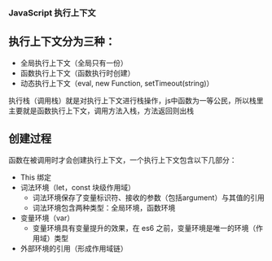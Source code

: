 ### JavaScript 执行上下文

## 执行上下文分为三种：

- 全局执行上下文（全局只有一份）
- 函数执行上下文（函数执行时创建）
- 动态执行上下文（eval, new Function, setTimeout(string)）

执行栈（调用栈）就是对执行上下文进行栈操作，js中函数为一等公民，所以栈里主要就是函数执行上下文，调用方法入栈，方法返回则出栈

## 创建过程

函数在被调用时才会创建执行上下文，一个执行上下文包含以下几部分：

- This 绑定
- 词法环境（let，const 块级作用域）
  - 词法环境保存了变量标识符、接收的参数（包括argument）与其值的引用
  - 词法环境包含两种类型：全局环境，函数环境
- 变量环境（var）
  - 变量环境具有变量提升的效果，在 es6 之前，变量环境是唯一的环境（作用域）类型
- 外部环境的引用（形成作用域链）
